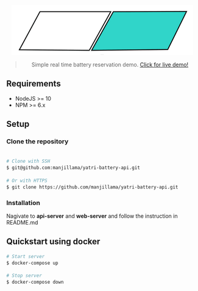 <div align="center">

![](./yatri.png)

> Simple real time battery reservation demo. [Click for live demo!](https://yatrimotors.herokuapp.com/)

</div>

## Requirements

- NodeJS >= 10
- NPM >= 6.x

## Setup

### Clone the repository

```bash

# Clone with SSH
$ git@github.com:manjillama/yatri-battery-api.git

# Or with HTTPS
$ git clone https://github.com/manjillama/yatri-battery-api.git
```

### Installation

Nagivate to **api-server** and **web-server** and follow the instruction in README.md

## Quickstart using docker

```bash
# Start server
$ docker-compose up

# Stop server
$ docker-compose down
```
